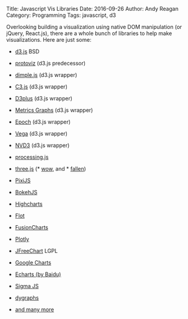 Title: Javascript Vis Libraries
Date: 2016-09-26
Author: Andy Reagan
Category: Programming
Tags: javascript, d3

Overlooking building a visualization using native DOM manipulation (or jQuery, React.js), there are a whole bunch of libraries to help make visualizations.
Here are just some:

* [d3.js](https://d3js.org/) BSD
* [protoviz](http://mbostock.github.io/protovis/) (d3.js predecessor)
* [dimple.js](http://dimplejs.org/) (d3.js wrapper)
* [C3.js](http://c3js.org/) (d3.js wrapper)
* [D3plus](https://d3plus.org/) (d3.js wrapper)
* [Metrics Graphs](https://github.com/mozilla/metrics-graphics) (d3.js wrapper)
* [Epoch](http://epochjs.github.io/epoch/) (d3.js wrapper)
* [Vega](http://vega.github.io/vega/) (d3.js wrapper)
* [NVD3](http://nvd3.org/examples/) (d3.js wrapper)
* [processing.js](http://processingjs.org/)
* [three.js](https://threejs.org/) (* [wow](http://data-arts.appspot.com/globe/), and * [fallen](http://www.fallen.io/ww2/))
* [PixiJS](http://www.pixijs.com/)
* [BokehJS](http://bokeh.pydata.org/en/latest/docs/user_guide/bokehjs.html#userguide-bokehjs)
* [Highcharts](http://www.highcharts.com/)
* [Flot](http://www.flotcharts.org/)
* [FusionCharts](http://www.fusioncharts.com/)
* [Plotly](https://plot.ly/)
* [JFreeChart](http://www.jfree.org/jfreechart/) LGPL
* [Google Charts]()
* [Echarts (by Baidu)](http://echarts.baidu.com/)
* [Sigma JS](http://sigmajs.org/)
* [dygraphs](https://github.com/danvk/dygraphs)

* [and many more](https://www.npmjs.com/search?q=data+visualization)

